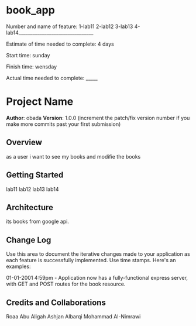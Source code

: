 # book_app
Number and name of feature: 1-lab11 2-lab12 3-lab13 4-lab14________________________________

Estimate of time needed to complete: 4 days

Start time: sunday

Finish time: wensday

Actual time needed to complete: _____

# Project Name

**Author**: obada
**Version**: 1.0.0 (increment the patch/fix version number if you make more commits past your first submission)

## Overview
as a user i want to see my books and modifie the books

## Getting Started
lab11 lab12 lab13 lab14

## Architecture
its books from google api.

## Change Log
Use this area to document the iterative changes made to your application as each feature is successfully implemented. Use time stamps. Here's an examples:

01-01-2001 4:59pm - Application now has a fully-functional express server, with GET and POST routes for the book resource.

## Credits and Collaborations

Roaa Abu Aligah
Ashjan Albarqi 
Mohammad Al-Nimrawi
